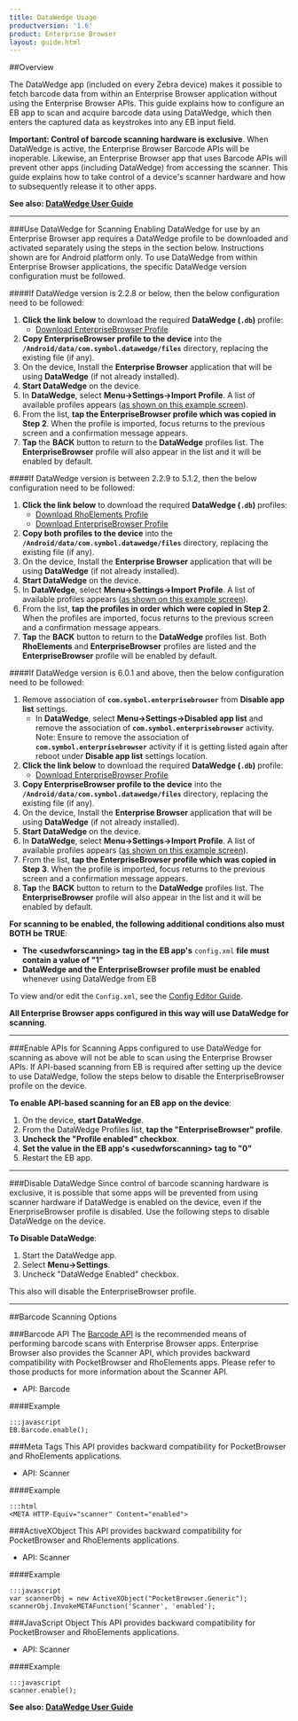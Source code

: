 ```yaml
---
title: DataWedge Usage
productversion: '1.6'
product: Enterprise Browser
layout: guide.html
---
```

##Overview 

The DataWedge app (included on every Zebra device) makes it possible to fetch barcode data from within an Enterprise Browser application without using the Enterprise Browser APIs. This guide explains how to configure an EB app to scan and acquire barcode data using DataWedge, which then enters the captured data as keystrokes into any EB input field. 

**Important: Control of barcode scanning hardware is exclusive**. When DataWedge is active, the Enterprise Browser Barcode APIs will be inoperable. Likewise, an Enterprise Browser app that uses Barcode APIs will prevent other apps (including DataWedge) from accessing the scanner. This guide explains how to take control of a device's scanner hardware and how to subsequently release it to other apps. 

**See also: [DataWedge User Guide](http://techdocs.zebra.com/datawedge/5-0/guide/about/)** 

-----

###Use DataWedge for Scanning
Enabling DataWedge for use by an Enterprise Browser app requires a DataWedge profile to be downloaded and activated separately using the steps in the section below. Instructions shown are for Android platform only. To use DataWedge from within Enterprise Browser applications, the specific DataWedge version configuration must be followed. 

####If DataWedge version is 2.2.8 or below, then the below configuration need to be followed:

1. **Click the link below** to download the required **DataWedge (`.db`)** profile: 
    * [Download EnterpriseBrowser Profile](https://www.zebra.com/content/dam/zebra_new_ia/en-us/software/developer-tools/enterprise-browser/dwprofile_enterprisebrowser.db)
2. **Copy EnterpriseBrowser profile to the device** into the **`/Android/data/com.symbol.datawedge/files`** directory, replacing the existing file (if any). 
3. On the device, Install the **Enterprise Browser** application that will be using **DataWedge** (if not already installed). 
4. **Start DataWedge** on the device. 
5. In **DataWedge**, select **Menu->Settings->Import Profile**.  A list of available profiles appears ([as shown on this example screen](../../../../datawedge/5-0/guide/advanced#importaprofile)).
6. From the list, **tap the EnterpriseBrowser profile which was copied in Step 2**. When the profile is imported, focus returns to the previous screen and a confirmation message appears. 
7. **Tap** the **BACK** button to return to the **DataWedge** profiles list. The **EnterpriseBrowser** profile will also appear in the list and it will be enabled by default. 

####If DataWedge version is between 2.2.9 to 5.1.2, then the below configuration need to be followed:

1. **Click the link below** to download the required **DataWedge (`.db`)** profiles: 
    * [Download RhoElements Profile](https://www.zebra.com/content/dam/zebra_new_ia/en-us/software/developer-tools/enterprise-browser/dwprofile_rhoelements.db)
    * [Download EnterpriseBrowser Profile](https://www.zebra.com/content/dam/zebra_new_ia/en-us/software/developer-tools/enterprise-browser/dwprofile_enterprisebrowser.db)
2. **Copy both profiles to the device** into the **`/Android/data/com.symbol.datawedge/files`** directory, replacing the existing file (if any). 
3. On the device, Install the **Enterprise Browser** application that will be using **DataWedge** (if not already installed). 
4. **Start DataWedge** on the device. 
5. In **DataWedge**, select **Menu->Settings->Import Profile**.  A list of available profiles appears ([as shown on this example screen](../../../../datawedge/5-0/guide/advanced#importaprofile)).
6. From the list, **tap the profiles in order which were copied in Step 2**. When the profiles are imported, focus returns to the previous screen and a confirmation message appears. 
7. **Tap** the **BACK** button to return to the **DataWedge** profiles list. Both **RhoElements** and **EnterpriseBrowser** profiles are listed and the **EnterpriseBrowser** profile will be enabled by default. 

####If DataWedge version is 6.0.1 and above, then the below configuration need to be followed:

1. Remove association of **`com.symbol.enterprisebrowser`** from **Disable app list** settings.
	* In **DataWedge**, select **Menu->Settings->Disabled app list** and remove the association of **`com.symbol.enterprisebrowser`** activity. Note: Ensure to remove the association of **`com.symbol.enterprisebrowser`** activity if it is getting listed again after reboot under **Disable app list** settings location.
2. **Click the link below** to download the required **DataWedge (`.db`)** profile: 
    * [Download EnterpriseBrowser Profile](https://www.zebra.com/content/dam/zebra_new_ia/en-us/software/developer-tools/enterprise-browser/dwprofile_enterprisebrowser.db)
2. **Copy EnterpriseBrowser profile to the device** into the **`/Android/data/com.symbol.datawedge/files`** directory, replacing the existing file (if any). 
3. On the device, Install the **Enterprise Browser** application that will be using **DataWedge** (if not already installed). 
4. **Start DataWedge** on the device. 
5. In **DataWedge**, select **Menu->Settings->Import Profile**.  A list of available profiles appears ([as shown on this example screen](../../../../datawedge/5-0/guide/advanced#importaprofile)).
6. From the list, **tap the EnterpriseBrowser profile which was copied in Step 3**. When the profile is imported, focus returns to the previous screen and a confirmation message appears. 
7. **Tap** the **BACK** button to return to the **DataWedge** profiles list. The **EnterpriseBrowser** profile will also appear in the list and it will be enabled by default.  

**For scanning to be enabled, the following additional conditions also must BOTH be TRUE**:

* **The &lt;usedwforscanning&gt; tag in the EB app's** `config.xml` **file must contain a value of "1"** 
* **DataWedge and the EnterpriseBrowser profile must be enabled** whenever using DataWedge from EB

To view and/or edit the `Config.xml`, see the [Config Editor Guide](../ConfigEditor). 

**All Enterprise Browser apps configured in this way will use DataWedge for scanning**.

<!--
* [Download dwprofile-RhoElements.db](https://www.zebra.com/content/dam/zebra_new_ia/en-us/software/developer-tools/enterprise-browser/dwprofile-rhoelements.db)
2. **Rename the files**, replacing the dash (-) character with an underscore (_) character. The files must be named as follows:  
    * `dwprofile_EnterpriseBrowser.db` and `dwprofile_RhoElements.db` 

7. **Tap the BACK button** to return to the DataWedge Profiles list. The "EnterpriseBrowser" profile is shown and enabled by default (the other is hidden). 
-->
-----

###Enable APIs for Scanning
Apps configured to use DataWedge for scanning as above will not be able to scan using the Enterprise Browser APIs. If API-based scanning from EB is required after setting up the device to use DataWedge, follow the steps below to disable the EnterpriseBrowser profile on the device. 

**To enable API-based scanning for an EB app on the device**: 

1. On the device, **start DataWedge**. 
2. From the DataWedge Profiles list, **tap the "EnterpriseBrowser" profile**. 
3. **Uncheck the "Profile enabled" checkbox**.   
4. **Set the value in the EB app's &lt;usedwforscanning&gt; tag to "0"**
5. Restart the EB app. 

-----

###Disable DataWedge
Since control of barcode scanning hardware is exclusive, it is possible that some apps will be prevented from using scanner hardware if DataWedge is enabled on the device, even if the EnerpriseBrowser profile is disabled. Use the following steps to disable DataWedge on the device. 

**To Disable DataWedge**:

1. Start the DataWedge app.
2. Select **Menu->Settings**.
3. Uncheck "DataWedge Enabled" checkbox.

This also will disable the EnterpriseBrowser profile. 

<!--
###Potential Conflicts
There are two scenarios that could disable scanning with the DataWedge application when Enterprise Browser is running. **This applies to Zebra Android devices only**. They are explained as follows:

1. DataWedge contains a hidden RhoElements profile associated with Enterprise Browser that disables scanner input on some newer Android devices. As a result, the scanner remains disabled when Enterprise Browser comes into the foreground.
2. While initializing Enterprise Browser, a newly created EMDK Barcode Manager instance sends a message that disables DataWedge scanner input.

The following settings correct both of these issues, and will prevent these known scenarios from disabling DataWedge scanning when Enterprise Browser is present on the device. 

####Setting 1: DataWedge Profile

1. **Export the DataWedge Profile0** from the device **(DW Profiles->Settings->Export Profile)**.
2. Move the exported (.db) file to a PC and open in an editor.
3. Make the RhoElements profile visible and **remove the Enterprise Browser association** from Associated/apps section.
4. **Save and move the new profile** to the device. 
5. In DataWedge, **import the new DataWedge profile (DW Profiles->Settings->Import)**.
5. In DataWedge, **create a new Enterprise Browser profile**.
6. **Enable Barcode Input and Keystroke Output** in the new profile.

> **NOTE**: When the profiles above are enabled in DataWedge, Enterprise Browser Barcode 4.x and Scanner 2.x APIs will not function because the scanning hardware will be exclusively controlled by DataWedge. To return scanner control to EB APIs, disable the DataWedge and Enterprise Browser profiles in the DataWedge app, set the usedwforscanning tag value to 0 (see below) and restart the EB app. 

####Setting 2: DataWedge Tag
Enterprise Browser 1.4 and higher addresses the EMDK issue with a new tag in the `Config.xml` file called `usedwforscanning`. **A tag value of 1 forces scanning through DataWedge**; a value of 0 (the default) will disable DataWedge scanning and revert to Enterprise Browser APIs on devices with EMDK installed. For more information, please refer to the [DataWedge tag section](../guide/configreference?usedwforscanning) of the Config.xml Reference. 

**Note**: An Enterprise Browser app that uses Barcode APIs will prevent DataWedge and other apps from accessing the scanner. To release scanner control, simply quit the EB app.
-->

-----

##Barcode Scanning Options

###Barcode API
The [Barcode API](../../api/barcode) is the recommended means of performing barcode scans with Enterprise Browser apps. Enterprise Browser also provides the Scanner API, which provides backward compatibility with PocketBrowser and RhoElements apps. Please refer to those products for more information about the Scanner API. 

* API: Barcode

####Example 

    :::javascript
    EB.Barcode.enable();

###Meta Tags
This API provides backward compatibility for PocketBrowser and RhoElements applications.

* API: Scanner

####Example 

    :::html
    <META HTTP-Equiv="scanner" Content="enabled">

###ActiveXObject
This API provides backward compatibility for PocketBrowser and RhoElements applications.

* API: Scanner

####Example 

    :::javascript
    var scannerObj = new ActiveXObject("PocketBrowser.Generic"); 
    scannerObj.InvokeMETAFunction('Scanner', 'enabled');

###JavaScript Object
This API provides backward compatibility for PocketBrowser and RhoElements applications.

* API: Scanner

####Example 

    :::javascript
    scanner.enable();

**See also: [DataWedge User Guide](../../../../datawedge)** 
